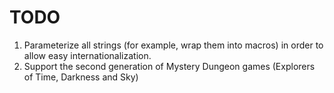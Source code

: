 # TODO

1. Parameterize all strings (for example, wrap them into macros) in order to allow easy internationalization.
2. Support the second generation of Mystery Dungeon games (Explorers of Time, Darkness and Sky)